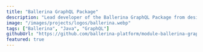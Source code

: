 ```yaml
---
title: "Ballerina GraphQL Package"
description: "Lead developer of the Ballerina GraphQL Package from design to implementation"
image: "/images/projects/logos/ballerina.webp"
tags: ["Ballerina", "Java", "GraphQL"]
githubUrl: "https://github.com/ballerina-platform/module-ballerina-graphql"
featured: true
---
```

